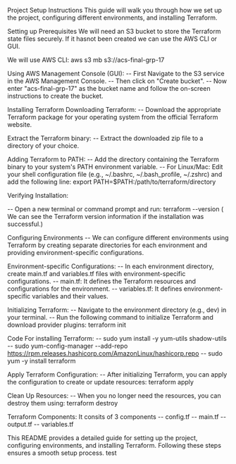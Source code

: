 Project Setup Instructions
This guide will walk you through how we set up the project, configuring different environments, and installing Terraform.

Setting up Prerequisites
We will need an S3 bucket to store the Terraform state files securely. If  it hasnot been created we can use the AWS CLI or GUI.

We will use AWS CLI: aws s3 mb s3://acs-final-grp-17

Using AWS Management Console (GUI):
-- First Navigate to the S3 service in the AWS Management Console.
-- Then click on "Create bucket".
-- Now enter "acs-final-grp-17" as the bucket name and follow the on-screen instructions to create the bucket.


Installing Terraform
Downloading Terraform:
-- Download the appropriate Terraform package for your operating system from the official Terraform website.

Extract the Terraform binary:
-- Extract the downloaded zip file to a directory of your choice.

Adding Terraform to PATH:
-- Add the directory containing the Terraform binary to your system's PATH environment variable.
-- For Linux/Mac: Edit your shell configuration file (e.g., ~/.bashrc, ~/.bash_profile, ~/.zshrc) and add the following line: export PATH=$PATH:/path/to/terraform/directory

Verifying Installation:

-- Open a new terminal or command prompt and run: terraform --version ( We can see the Terraform version information if the installation was successful.)

Configuring Environments
--  We can configure different environments using Terraform by creating separate directories for each environment and providing environment-specific configurations.

Environment-specific Configurations:
-- In each environment directory, create main.tf and variables.tf files with environment-specific configurations.
-- main.tf: It defines the Terraform resources and configurations for the environment.
-- variables.tf: It defines environment-specific variables and their values.

Initializing Terraform:
-- Navigate to the environment directory (e.g., dev) in your terminal.
-- Run the following command to initialize Terraform and download provider plugins: terraform init

Code For installing Terraform: 
-- sudo yum install -y yum-utils shadow-utils
-- sudo yum-config-manager --add-repo https://rpm.releases.hashicorp.com/AmazonLinux/hashicorp.repo
-- sudo yum -y install terraform

Apply Terraform Configuration:
-- After initializing Terraform, you can apply the configuration to create or update resources: terraform apply

Clean Up Resources:
-- When you no longer need the resources, you can destroy them using: terraform destroy

Terraform Components:
It consits of 3 components
-- config.tf
-- main.tf
-- output.tf
-- variables.tf


This README provides a detailed guide for setting up the project, configuring environments, and installing Terraform. Following these steps ensures a smooth setup process. test













